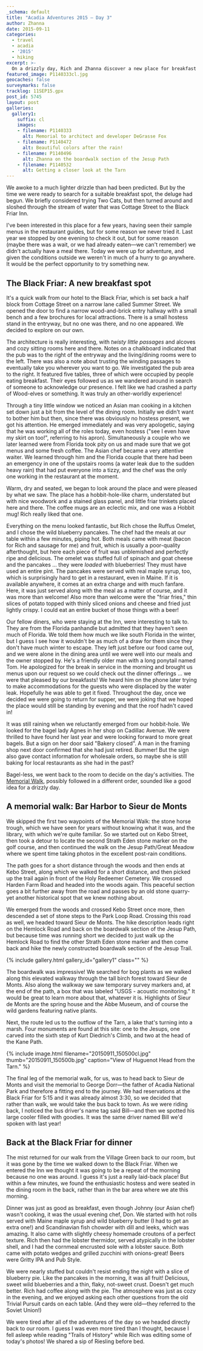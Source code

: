 ```yaml
---
_schema: default
title: "Acadia Adventures 2015 – Day 3"
author: Zhanna
date: 2015-09-11
categories:
  - travel
  - acadia
  - '2015'
  - hiking
excerpt: >-
  On a drizzly day, Rich and Zhanna discover a new place for breakfast (and dinner!) and enjoy a walk through Acadia's memorials.
featured_image: P1140333cl.jpg
geocaches: false
surveymarks: false
tracklog: 11SEP15.gpx
post_id: 5745
layout: post 
galleries:
  gallery1:
    suffix: cl
    images:
    - filename: P1140333
      alt: Memorial to architect and developer DeGrasse Fox
    - filename: P1140472
      alt: Beautiful colors after the rain!  
    - filename: P1140496
      alt: Zhanna on the boardwalk section of the Jesup Path
    - filename: P1140532
      alt: Getting a closer look at the Tarn                    
---
```


We awoke to a much lighter drizzle than had been predicted. But by the time we were ready to search for a suitable breakfast spot, the deluge had begun. We briefly considered trying Two Cats, but then turned around and sloshed through the stream of water that was Cottage Street to the Black Friar Inn. 

I've been interested in this place for a few years, having seen their sample menus in the restaurant guides, but for some reason we never tried it. Last year we stopped by one evening to check it out, but for some reason (maybe there was a wait, or we had already eaten—we can't remember) we didn't actually have a meal there. Today we were up for adventure, and given the conditions outside we weren't in much of a hurry to go anywhere. It would be the perfect opportunity to try something new.

## The Black Friar: A new breakfast spot

It's a quick walk from our hotel to the Black Friar, which is set back a half block from Cottage Street on a narrow lane called Summer Street. We opened the door to find a narrow wood-and-brick entry hallway with a small bench and a few brochures for local attractions. There is a small hostess stand in the entryway, but no one was there, and no one appeared. We decided to explore on our own. 

The architecture is really interesting, with _twisty little passages_ and alcoves and cozy sitting rooms here and there. Notes on a chalkboard indicated that the pub was to the right of the entryway and the living/dining rooms were to the left. There was also a note about trusting the winding passages to eventually take you wherever you want to go.  We investigated the pub area to the right. It featured five tables, three of which were occupied by people eating breakfast. Their eyes followed us as we wandered around in search of someone to acknowledge our presence. I felt like we had crashed a party of Wood-elves or something. It was truly an other-worldly experience! 

Through a tiny little window we noticed an Asian man cooking in a kitchen set down just a bit from the level of the dining room. Initially we didn't want to bother him but then, since there was obviously no hostess present, we got his attention. He emerged immediately and was very apologetic, saying that he was working all of the roles today, even hostess ("see I even have my skirt on too!", referring to his apron).  Simultaneously a couple who we later learned were from Florida took pity on us and made sure that we got menus and some fresh coffee. The Asian chef became a very attentive waiter. We learned through him and the Florida couple that there had been an emergency in one of the upstairs rooms (a water leak due to the sudden heavy rain) that had put everyone into a tizzy, and the chef was the only one working in the restaurant at the moment. 

Warm, dry and seated, we began to look around the place and were pleased by what we saw. The place has a hobbit-hole-like charm, understated but with nice woodwork and a stained glass panel, and little friar trinkets placed here and there. The coffee mugs are an eclectic mix, and one was a Hobbit mug! Rich really liked that one. 

Everything on the menu looked fantastic, but Rich chose the Ruffus Omelet, and I chose the wild blueberry pancakes. The chef had the meals at our table within a few minutes, piping hot. Both meals came with meat (bacon for Rich and sausage for me) and fruit, which is usually a poor-quality afterthought, but here each piece of fruit was unblemished and perfectly ripe and delicious. The omelet was stuffed full of spinach and goat cheese and the pancakes ... they were _loaded_ with blueberries! They must have used an entire pint. The pancakes were served with real maple syrup, too, which is surprisingly hard to get in a restaurant, even in Maine. If it is available anywhere, it comes at an extra charge and with much fanfare. Here, it was just served along with the meal as a matter of course, and it was more than welcome! Also more than welcome were the "friar fries," thin slices of potato topped with thinly sliced onions and cheese and fried just lightly crispy. I could eat an entire bucket of those things with a beer!

Our fellow diners, who were staying at the Inn, were interesting to talk to. They are from the Florida panhandle but admitted that they haven't seen much of Florida. We told them how much we like south Florida in the winter, but I guess I see how it wouldn't be as much of a draw for them since they don't have much winter to escape. They left just before our food came out, and we were alone in the dining area until we were well into our meals and the owner stopped by. He's a friendly older man with a long ponytail named Tom. He apologized for the break in service in the morning and brought us menus upon our request so we could check out the dinner offerings ... we were that pleased by our breakfasts! We heard him on the phone later trying to make accommodations for the guests who were displaced by the water leak. Hopefully he was able to get it fixed. Throughout the day, once we decided we were going to return for supper, we were joking that we hoped the place would still be standing by evening and that the roof hadn't caved in!

It was still raining when we reluctantly emerged from our hobbit-hole. We looked for the bagel lady Agnes in her shop on Cadillac Avenue.  We were thrilled to have found her last year and were looking forward to more great bagels. But a sign on her door said "Bakery closed". A man in the framing shop next door confirmed that she had just retired. Bummer! But the sign also gave contact information for wholesale orders, so maybe she is still baking for local restaurants as she had in the past?

Bagel-less, we went back to the room to decide on the day's activities. The [Memorial Walk](http://acadiamemorials.blogspot.com/2012/06/memorial-walk-bar-harbor-to-sieur-de.html), possibly followed in a different order, sounded like a good idea for a drizzly day. 
<!--
First, we went back to the Black Friar to try to make reservations for the evening because we couldn't reach them by phone; then we stopped by Cadillac Mtn Sports where we bought a jacket and gloves and socks. Then back to the room to drop the stuff off before heading out on the memorial tour. -->

## A memorial walk: Bar Harbor to Sieur de Monts

We skipped the first two waypoints of the Memorial Walk: the stone horse trough, which we have seen for years without knowing what it was, and the library, with which we're quite familiar. So we started out on Kebo Street, then took a detour to locate the second Strath Eden stone marker on the golf course, and then continued the walk on the Jesup Path/Great Meadow where we spent time taking photos in the excellent post-rain conditions. 

The path goes for a short distance through the woods and then ends at Kebo Street, along which we walked for a short distance, and then picked up the trail again in front of the Holy Redeemer Cemetery. We crossed Harden Farm Road and headed into the woods again. This peaceful section goes a bit further away from the road and passes by an old stone quarry-yet another historical spot that we knew nothing about. 

We emerged from the woods and crossed Kebo Street once more, then descended a set of stone steps to the Park Loop Road. Crossing this road as well, we headed toward Sieur de Monts. The hike description leads right on the Hemlock Road and back on the boardwalk section of the Jesup Path, but because time was running short we decided to just walk up the Hemlock Road to find the other Strath Eden stone marker and then come back and hike the newly constructed boardwalk section of the Jesup Trail. 

{% include gallery.html gallery_id="gallery1" class="" %}

The boardwalk was impressive! We searched for bog plants as we walked along this elevated walkway through the tall birch forest toward Sieur de Monts. Also along the walkway we saw temporary survey markers and, at the end of the path, a box that was labeled "USGS - acoustic monitoring." It would be great to learn more about that, whatever it is. Highlights of Sieur de Monts are the spring house and the Abbe Museum, and of course the wild gardens featuring native plants. 

Next, the route led us to the outflow of the Tarn, a lake that's turning into a marsh. Four monuments are found at this site: one to the Jesups, one carved into the sixth step of Kurt Diedrich's Climb, and two at the head of the Kane Path. 

{% include image.html filename="20150911_150500cl.jpg" thumb="20150911_150500b.jpg" caption="View of Huguenot Head from the Tarn." %}

The final leg of the memorial walk, for us, was to head back to Sieur de Monts and visit the memorial to George Dorr—the father of Acadia National Park and therefore a fitting end to the journey. We had reservations at the Black Friar for 5:15 and it was already almost 3:30, so we decided that rather than walk, we would take the bus back to town. As we were riding back, I noticed the bus driver's name tag said Bill—and then we spotted his large cooler filled with goodies. It was the same driver named Bill we'd spoken with last year!

## Back at the Black Friar for dinner

The mist returned for our walk from the Village Green back to our room, but it was gone by the time we walked down to the Black Friar. When we entered the Inn we thought it was going to be a repeat of the morning because no one was around. I guess it's just a really laid-back place! But within a few minutes, we found the enthusiastic hostess and were seated in the dining room in the back, rather than in the bar area where we ate this morning. 

Dinner was just as good as breakfast, even though Johnny (our Asian chef) wasn't cooking, it was the usual evening chef, Don. We started with hot rolls served with Maine maple syrup and wild blueberry butter (I had to get an extra one!) and Scandinavian fish chowder with dill and leeks, which was amazing. It also came with slightly cheesy homemade croutons of a perfect texture. Rich then had the lobster thermidor, served atypically in the lobster shell, and I had the cornmeal encrusted sole with a lobster sauce. Both came with potato wedges and grilled zucchini with onions-great! Beers were Gritty IPA and Pub Style. 

We were nearly stuffed but couldn't resist ending the night with a slice of blueberry pie. Like the pancakes in the morning, it was all fruit! Delicious, sweet wild blueberries and a thin, flaky, not-sweet crust. Doesn't get much better. Rich had coffee along with the pie. The atmosphere was just as cozy in the evening, and we enjoyed asking each other questions from the old Trivial Pursuit cards on each table. (And they were old—they referred to the Soviet Union!)

We were tired after all of the adventures of the day so we headed directly back to our room. I guess I was even more tired than I thought, because I fell asleep while reading "Trails of History" while Rich was editing some of today's photos! We shared a sip of Riesling before bed.

